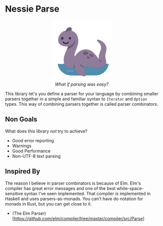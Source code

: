 # Nessie Parse

<p align="center">
    <img src="./icon.png" alt="Nessie Parse Logo" width="200"/>
    <br/>
    <em>What if parsing was easy?</em>
</p>

This library let's you define a parser for your language by combining smaller
parsers together in a simple and familiar syntax to `Iterator` and `Option`
types. This way of combining parsers together is called parser combinators.

## Non Goals
What does this library _not_ try to achieve?
- Good error reporting
- Warnings
- Good Performance
- Non-UTF-8 text parsing

## Inspired By
The reason I believe in parser combinators is because of Elm. Elm's compiler has
great error messages and one of the best white-space-sensitive syntax I've seen
implemented. That compiler is implemented in Haskell and uses parsers-as-monads.
You can't have do notation for monads in Rust, but you can get close to it.
- (The Elm Parser)[https://github.com/elm/compiler/tree/master/compiler/src/Parse]
